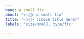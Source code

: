 ```yaml
---
name: a small fix
about: "<📉🔧> a small fix"
title: "<📉🔧> (issue title here)"
labels: 'size/small, type/fix'

---
```



